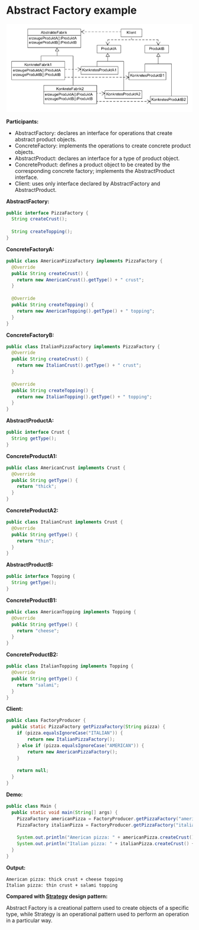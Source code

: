 # Abstract Factory example

![abstract-factory](../class-diagrams/abstract-factory.png)

**Participants:**

* AbstractFactory: declares an interface for operations that create abstract product objects.
* ConcreteFactory: implements the operations to create concrete product objects.
* AbstractProduct: declares an interface for a type of product object.
* ConcreteProduct: defines a product object to be created by the corresponding concrete factory; implements the AbstractProduct interface.
* Client: uses only interface declared by AbstractFactory and AbstractProduct.

**AbstractFactory:**

  ```java
  public interface PizzaFactory {
    String createCrust();

    String createTopping();
  }
  ```
  
**ConcreteFactoryA:**

  ```java
  public class AmericanPizzaFactory implements PizzaFactory {
    @Override
    public String createCrust() {
      return new AmericanCrust().getType() + " crust";
    }

    @Override
    public String createTopping() {
      return new AmericanTopping().getType() + " topping";
    }
  }
  ```
  
**ConcreteFactoryB:**

  ```java
  public class ItalianPizzaFactory implements PizzaFactory {
    @Override
    public String createCrust() {
      return new ItalianCrust().getType() + " crust";
    }

    @Override
    public String createTopping() {
      return new ItalianTopping().getType() + " topping";
    }
  }
  ```
  
**AbstractProductA:**

  ```java
  public interface Crust {
    String getType();
  }
  ```
  
**ConcreteProductA1:**

  ```java
  public class AmericanCrust implements Crust {
    @Override
    public String getType() {
      return "thick";
    }
  }
  ```
  
**ConcreteProductA2:**

  ```java
  public class ItalianCrust implements Crust {
    @Override
    public String getType() {
      return "thin";
    }
  }
  ```

**AbstractProductB:**

  ```java
  public interface Topping {
    String getType();
  }
  ```
  
**ConcreteProductB1:**

  ```java
  public class AmericanTopping implements Topping {
    @Override
    public String getType() {
      return "cheese";
    }
  }
  ```
  
**ConcreteProductB2:**

  ```java
  public class ItalianTopping implements Topping {
    @Override
    public String getType() {
      return "salami";
    }
  }
  ```
  
**Client:**

  ```java
  public class FactoryProducer {
    public static PizzaFactory getPizzaFactory(String pizza) {
      if (pizza.equalsIgnoreCase("ITALIAN")) {
          return new ItalianPizzaFactory();
      } else if (pizza.equalsIgnoreCase("AMERICAN")) {
          return new AmericanPizzaFactory();
      }

      return null;
    }
  }
  ```
  
**Demo:**

  ```java
  public class Main {
    public static void main(String[] args) {
      PizzaFactory americanPizza = FactoryProducer.getPizzaFactory("american");
      PizzaFactory italianPizza = FactoryProducer.getPizzaFactory("italian");

      System.out.println("American pizza: " + americanPizza.createCrust() + " + " + americanPizza.createTopping());
      System.out.println("Italian pizza: " + italianPizza.createCrust() + " + " + italianPizza.createTopping());
    }
  }
  ```

**Output:**

  ```
  American pizza: thick crust + cheese topping
  Italian pizza: thin crust + salami topping
  ```
  
**Compared with [Strategy](https://github.com/YuKitAs/tech-note/blob/master/design-patterns/variants-patterns/strategy-example.md) design pattern:**
  
Abstract Factory is a creational pattern used to create objects of a specific type, while Strategy is an operational pattern used to perform an operation in a particular way.
